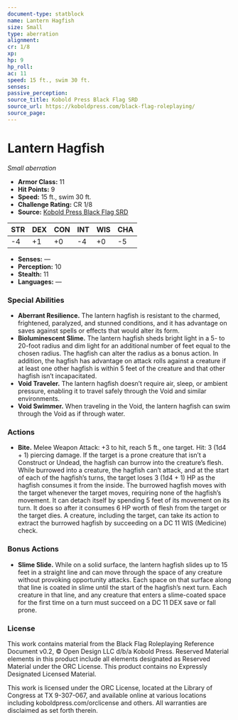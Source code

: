 ```yaml
---
document-type: statblock
name: Lantern Hagfish
size: Small
type: aberration
alignment: 
cr: 1/8
xp: 
hp: 9
hp_roll: 
ac: 11
speed: 15 ft., swim 30 ft.
senses: 
passive_perception: 
source_title: Kobold Press Black Flag SRD
source_url: https://koboldpress.com/black-flag-roleplaying/
source_page: 
---
```


# Lantern Hagfish

*Small aberration*

- **Armor Class:** 11
- **Hit Points:** 9
- **Speed:** 15 ft., swim 30 ft.
- **Challenge Rating:** CR 1/8
- **Source:** [Kobold Press Black Flag SRD](https://koboldpress.com/black-flag-roleplaying/)

| STR | DEX | CON | INT | WIS | CHA |
| --- | --- | --- | --- | --- | --- |
| -4 | +1 | +0 | -4 | +0 | -5 |

- **Senses:** —
- **Perception:** 10
- **Stealth:** 11
- **Languages:** —

### Special Abilities

- **Aberrant Resilience.** The lantern hagfish is resistant to the charmed, frightened, paralyzed, and stunned conditions, and it has advantage on saves against spells or effects that would alter its form.
- **Bioluminescent Slime.** The lantern hagfish sheds bright light in a 5- to 20-foot radius and dim light for an additional number of feet equal to the chosen radius. The hagfish can alter the radius as a bonus action. In addition, the hagfish has advantage on attack rolls against a creature if at least one other hagfish is within 5 feet of the creature and that other hagfish isn’t incapacitated.
- **Void Traveler.** The lantern hagfish doesn’t require air, sleep, or ambient pressure, enabling it to travel safely through the Void and similar environments.
- **Void Swimmer.** When traveling in the Void, the lantern hagfish can swim through the Void as if through water.

### Actions

- **Bite.** Melee Weapon Attack: +3 to hit, reach 5 ft., one target. Hit: 3 (1d4 + 1) piercing damage. If the target is a prone creature that isn’t a Construct or Undead, the hagfish can burrow into the creature’s flesh. While burrowed into a creature, the hagfish can’t attack, and at the start of each of the hagfish’s turns, the target loses 3 (1d4 + 1) HP as the hagfish consumes it from the inside. The burrowed hagfish moves with the target whenever the target moves, requiring none of the hagfish’s movement. It can detach itself by spending 5 feet of its movement on its turn. It does so after it consumes 6 HP worth of flesh from the target or the target dies. A creature, including the target, can take its action to extract the burrowed hagfish by succeeding on a DC 11 WIS (Medicine) check.

### Bonus Actions

- **Slime Slide.** While on a solid surface, the lantern hagfish slides up to 15 feet in a straight line and can move through the space of any creature without provoking opportunity attacks. Each space on that surface along that line is coated in slime until the start of the hagfish’s next turn. Each creature in that line, and any creature that enters a slime-coated space for the first time on a turn must succeed on a DC 11 DEX save or fall prone.

### License

This work contains material from the Black Flag Roleplaying Reference Document v0.2, © Open Design LLC d/b/a Kobold Press. Reserved Material elements in this product include all elements designated as Reserved Material under the ORC License. This product contains no Expressly Designated Licensed Material.

This work is licensed under the ORC License, located at the Library of Congress at TX 9-307-067, and available online at various locations including koboldpress.com/orclicense and others. All warranties are disclaimed as set forth therein.
